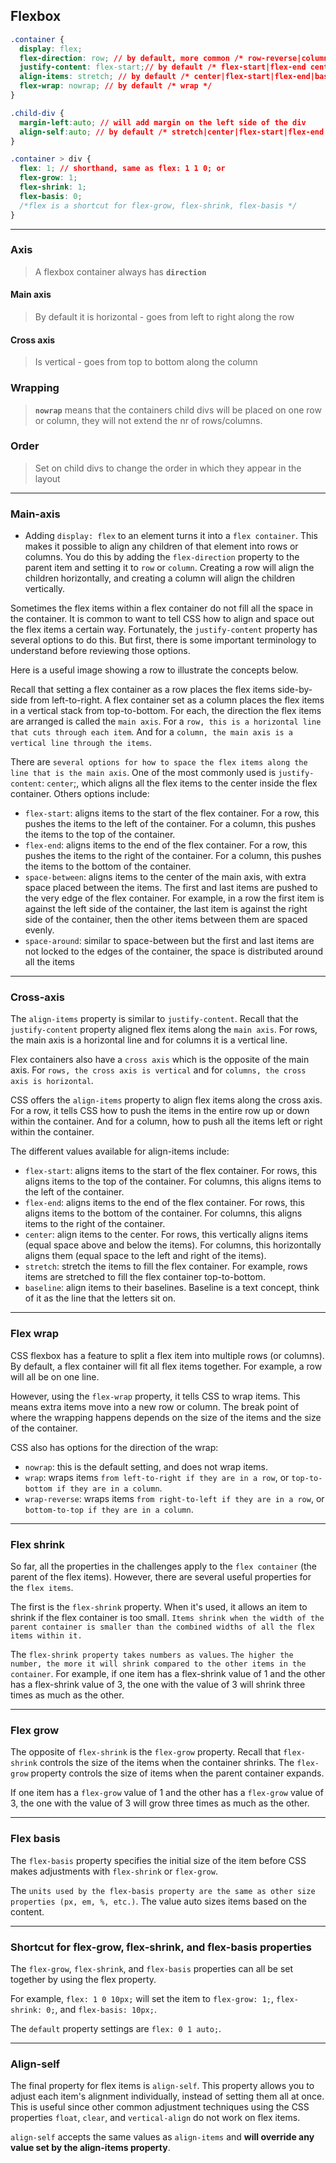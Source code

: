 ## Flexbox

```css
.container {
  display: flex;
  flex-direction: row; // by default, more common /* row-reverse|column|column-reverse */
  justify-content: flex-start;// by default /* flex-start|flex-end center|space-around|space-between|space-evenly */
  align-items: stretch; // by default /* center|flex-start|flex-end|baseline|initial|inherit */
  flex-wrap: nowrap; // by default /* wrap */
}
```

```css
.child-div {
  margin-left:auto; // will add margin on the left side of the div
  align-self:auto; // by default /* stretch|center|flex-start|flex-end|baseline|initial|inherit */
}
```

```css
.container > div {
  flex: 1; // shorthand, same as flex: 1 1 0; or
  flex-grow: 1;
  flex-shrink: 1;
  flex-basis: 0;
  /*flex is a shortcut for flex-grow, flex-shrink, flex-basis */
}
```
------

### Axis
> A flexbox container always has **`direction`**
> 

#### Main axis
> By default it is horizontal - goes from left to right along the row

#### Cross axis
> Is vertical - goes from top to bottom along the column


### Wrapping

> **`nowrap`** means that the containers child divs will be placed on one row or column, 
> they will not extend the nr of rows/columns.

### Order

> Set on child divs to change the order in which they appear in the layout
>

----

### Main-axis

* Adding `display: flex` to an element turns it into a `flex container`. This makes it possible to align any children of that element into rows or columns. You do this by adding the `flex-direction` property to the parent item and setting it to `row` or `column`. Creating a row will align the children horizontally, and creating a column will align the children vertically.

Sometimes the flex items within a flex container do not fill all the space in the container. It is common to want to tell CSS how to align and space out the flex items a certain way. Fortunately, the `justify-content` property has several options to do this. But first, there is some important terminology to understand before reviewing those options.

Here is a useful image showing a row to illustrate the concepts below.

Recall that setting a flex container as a row places the flex items side-by-side from left-to-right. A flex container set as a column places the flex items in a vertical stack from top-to-bottom. For each, the direction the flex items are arranged is called the `main axis`. For a `row, this is a horizontal line that cuts through each item`. And for a `column, the main axis is a vertical line through the items`.

There are `several options for how to space the flex items along the line that is the main axis`. One of the most commonly used is `justify-content`: `center`;, which aligns all the flex items to the center inside the flex container. Others options include:

   * `flex-start`: aligns items to the start of the flex container. For a row, this pushes the items to the left of the container. For a column, this pushes the items to the top of the container.
   * `flex-end`: aligns items to the end of the flex container. For a row, this pushes the items to the right of the container. For a column, this pushes the items to the bottom of the container.
   * `space-between`: aligns items to the center of the main axis, with extra space placed between the items. The first and last items are pushed to the very edge of the flex container. For example, in a row the first item is against the left side of the container, the last item is against the right side of the container, then the other items between them are spaced evenly.
   * `space-around`: similar to space-between but the first and last items are not locked to the edges of the container, the space is distributed around all the items
   
   ----
   
   ### Cross-axis
   The `align-items` property is similar to `justify-content`. Recall that the `justify-content` property aligned flex items along the `main axis`. For rows, the main axis is a horizontal line and for columns it is a vertical line.

Flex containers also have a `cross axis` which is the opposite of the main axis. For `rows, the cross axis is vertical` and for `columns, the cross axis is horizontal`.

CSS offers the `align-items` property to align flex items along the cross axis. For a row, it tells CSS how to push the items in the entire row up or down within the container. And for a column, how to push all the items left or right within the container.

The different values available for align-items include:

   * `flex-start`: aligns items to the start of the flex container. For rows, this aligns items to the top of the container. For columns, this aligns items to the left of the container.
   * `flex-end`: aligns items to the end of the flex container. For rows, this aligns items to the bottom of the container. For columns, this aligns items to the right of the container.
   * `center`: align items to the center. For rows, this vertically aligns items (equal space above and below the items). For columns, this horizontally aligns them (equal space to the left and right of the items).
   * `stretch`: stretch the items to fill the flex container. For example, rows items are stretched to fill the flex container top-to-bottom.
   * `baseline`: align items to their baselines. Baseline is a text concept, think of it as the line that the letters sit on.

----

### Flex wrap

CSS flexbox has a feature to split a flex item into multiple rows (or columns). By default, a flex container will fit all flex items together. For example, a row will all be on one line.

However, using the `flex-wrap` property, it tells CSS to wrap items. This means extra items move into a new row or column. The break point of where the wrapping happens depends on the size of the items and the size of the container.

CSS also has options for the direction of the wrap:

  *  `nowrap`: this is the default setting, and does not wrap items.
  *  `wrap`: wraps items `from left-to-right if they are in a row`, or `top-to-bottom if they are in a column`.
  *  `wrap-reverse`: wraps items `from right-to-left if they are in a row`, or `bottom-to-top if they are in a column`.

----
### Flex shrink

So far, all the properties in the challenges apply to the `flex container` (the parent of the flex items). However, there are several useful properties for the `flex items`.

The first is the `flex-shrink` property. When it's used, it allows an item to shrink if the flex container is too small. `Items shrink when the width of the parent container is smaller than the combined widths of all the flex items within it.`

The `flex-shrink property takes numbers as values`. `The higher the number, the more it will shrink compared to the other items in the container`. For example, if one item has a flex-shrink value of 1 and the other has a flex-shrink value of 3, the one with the value of 3 will shrink three times as much as the other.

----
### Flex grow

The opposite of `flex-shrink` is the `flex-grow` property. Recall that `flex-shrink` controls the size of the items when the container shrinks. The `flex-grow` property controls the size of items when the parent container expands.

If one item has a `flex-grow` value of 1 and the other has a `flex-grow` value of 3, the one with the value of 3 will grow three times as much as the other.

----
### Flex basis

The `flex-basis` property specifies the initial size of the item before CSS makes adjustments with `flex-shrink` or `flex-grow`.

The `units used by the flex-basis property are the same as other size properties (px, em, %, etc.)`. The value auto sizes items based on the content.

----
### Shortcut for flex-grow, flex-shrink, and flex-basis properties 

The `flex-grow`, `flex-shrink`, and `flex-basis` properties can all be set together by using the flex property.

For example, `flex: 1 0 10px;` will set the item to `flex-grow: 1;`, `flex-shrink: 0;`, and `flex-basis: 10px;`.

The `default` property settings are `flex: 0 1 auto;`.

----

### Align-self

The final property for flex items is `align-self`. This property allows you to adjust each item's alignment individually, instead of setting them all at once. This is useful since other common adjustment techniques using the CSS properties `float`, `clear`, and `vertical-align` do not work on flex items.

`align-self` accepts the same values as `align-items` and **will override any value set by the align-items property**.
